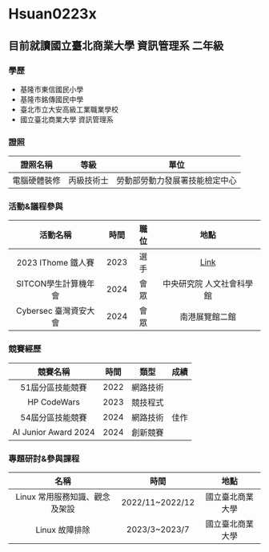 # Hsuan0223x
## 目前就讀國立臺北商業大學 資訊管理系 二年級
### 學歷
* 基隆市東信國民小學
* 基隆市銘傳國民中學
* 臺北市立大安高級工業職業學校
* 國立臺北商業大學 資訊管理系

### 證照
|   證照名稱   |    等級    |              單位              |
|:------------:|:----------:|:------------------------------:|
| 電腦硬體裝修 | 丙級技術士 | 勞動部勞動力發展署技能檢定中心 |

### 活動&議程參與
|       活動名稱        | 時間 | 職位 |                               地點                               |
|:---------------------:|:----:|:----:|:----------------------------------------------------------------:|
|  2023 IThome 鐵人賽   | 2023 | 選手 | [Link](https://ithelp.ithome.com.tw/users/20162377/ironman/6618) |
| SITCON學⽣計算機年會  | 2024 | 會眾 |                    中央研究院 人文社會科學館                     |
| Cybersec 臺灣資安大會 | 2024 | 會眾 |                          南港展覽館二館                          |
### 競賽經歷

|       競賽名稱       | 時間 |   類型   | 成績 |
|:--------------------:|:----:|:--------:|:----:|
|   51屆分區技能競賽   | 2022 | 網路技術 |      |
|     HP CodeWars      | 2023 | 競技程式 |      |
|   54屆分區技能競賽   | 2024 | 網路技術 | 佳作 |
| AI Junior Award 2024 | 2024 | 創新競賽 |      |
### 專題研討&參與課程


|              名稱              |      時間       |       地點       |
|:------------------------------:|:---------------:|:----------------:|
| Linux 常用服務知識、觀念及架設 | 2022/11~2022/12 | 國立臺北商業大學 |
|         Linux 故障排除         |  2023/3~2023/7  | 國立臺北商業大學 |